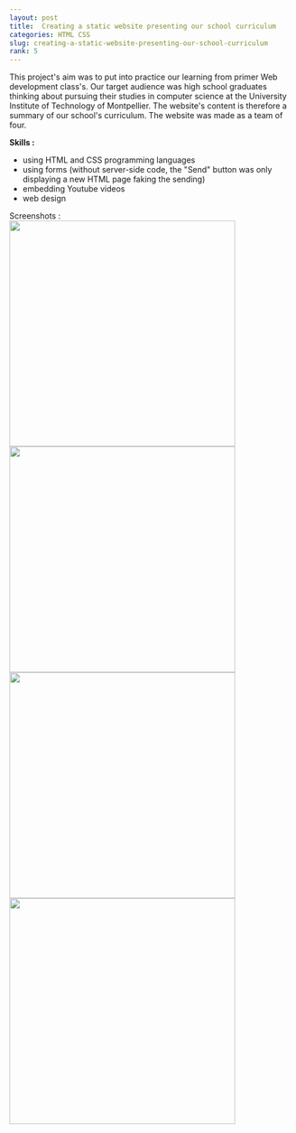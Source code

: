 ```yaml
---
layout: post
title:  Creating a static website presenting our school curriculum
categories: HTML CSS
slug: creating-a-static-website-presenting-our-school-curriculum
rank: 5
---
```


This project's aim was to put into practice our learning from primer Web development class's.
Our target audience was high school graduates thinking about pursuing their studies in computer science at the University Institute of Technology of Montpellier. 
The website's content is therefore a summary of our school's curriculum. The website was made as a team of four.


**Skills :**
- using HTML and CSS programming languages
- using forms (without server-side code, the "Send" button was only displaying a new HTML page faking the sending)
- embedding Youtube videos
- web design

Screenshots :   
<a href="https://alexandrebulatovic.github.io/images/screen-2-html.jpg"> 
	<img src="https://alexandrebulatovic.github.io/images/screen-2-html.jpg" width="400">
</a>
<a href="https://alexandrebulatovic.github.io/images/screen-4-html.jpg"> 
	<img src="https://alexandrebulatovic.github.io/images/screen-4-html.jpg" width="400">
</a>  
<a href="https://alexandrebulatovic.github.io/images/screen-1-html.jpg"> 
	<img src="https://alexandrebulatovic.github.io/images/screen-1-html.jpg" width="400">
</a>
<a href="https://alexandrebulatovic.github.io/images/screen-3-html.jpg"> 
	<img src="https://alexandrebulatovic.github.io/images/screen-3-html.jpg" width="400">
</a>
